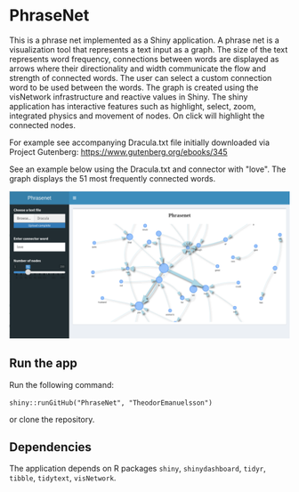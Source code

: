 # PhraseNet

This is a phrase net implemented as a Shiny application. A phrase net is a visualization tool that represents a text input as a graph. The size of the text represents word frequency, connections between words are displayed as arrows where their directionality and width communicate the flow and strength of connected words. The user can select a custom connection word to be used between the words. The graph is created using the visNetwork infrastructure and reactive values in Shiny. The shiny application has interactive features such as highlight, select, zoom, integrated physics and movement of nodes. On click will highlight the connected nodes.

For example see accompanying Dracula.txt file initially downloaded via Project Gutenberg: https://www.gutenberg.org/ebooks/345

See an example below using the Dracula.txt and connector with "love". The graph displays the 51 most frequently connected words.

![This is an image](https://github.com/TheodorEmanuelsson/PhraseNet/blob/master/Phrasenet.png)


## Run the app

Run the following command:

`shiny::runGitHub("PhraseNet", "TheodorEmanuelsson")`

or clone the repository.

## Dependencies

The application depends on R packages `shiny`, `shinydashboard`, `tidyr`, `tibble`, `tidytext`, `visNetwork`.
